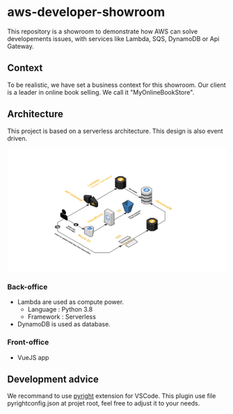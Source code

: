 # aws-developer-showroom

This repository is a showroom to demonstrate how AWS can solve developements issues, with services like Lambda, SQS, DynamoDB or Api Gateway.

## Context

To be realistic, we have set a business context for this showroom. Our client is a leader in online book selling. We call it "MyOnlineBookStore".

## Architecture

This project is based on a serverless architecture. This design is also event driven.

![architecture](./docs/MyOnlineBookStore_architecture.png "Architecture")

### Back-office

* Lambda are used as compute power.
  * Language : Python 3.8
  * Framework : Serverless
* DynamoDB is used as database.

### Front-office

* VueJS app

## Development advice

We recommand to use [pyright](https://github.com/microsoft/pyright) extension for VSCode.
This plugin use file pyrightconfig.json at projet root, feel free to adjust it to your needs.
